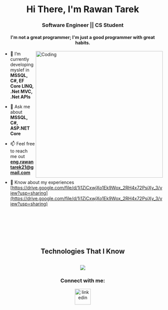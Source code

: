 <h1 align="center">Hi There, I'm Rawan Tarek</h1>
<h3 align="center">Software Engineer || CS Student </h3>
<h4 align="center">I'm not a great programmer; I'm just a good programmer with great habits. </h4>

<img align="right" alt="Coding" width="400" src="https://i.pinimg.com/originals/2e/94/62/2e9462cb6e812987c9c05491b61f887e.gif">


- 🔭 I’m currently developing myslef in **MSSQL, C#, EF Core LINQ, .Net MVC, .Net APIs**

- 💬 Ask me about **MSSQL, C#, ASP.NET Core**

- 📫 Feel free to reach me out **eng.rawantarek21@gmail.com**

- 📄 Know about my experiences [https://drive.google.com/file/d/1i1ZiCxwjXo1Ek9Wox_2RH4x72PsiXy_3/view?usp=sharing](https://drive.google.com/file/d/1i1ZiCxwjXo1Ek9Wox_2RH4x72PsiXy_3/view?usp=sharing)
<br><br><br><br><br><br>


<!--h1 without bottom border-->
<div id="user-content-toc">
  <div align="center">
    <summary><h2 style="display: inline-block">Technologies That I Know</h2></summary>
  </div>
</div>
<!--tech stack icons-->
<p align="center">
  <a href="https://skillicons.dev">
    <img src="https://skillicons.dev/icons?i=git,cpp,css,discord,figma,redis,github,html,java,js,postman,py,vscode&perline=14" />
  </a>
</p>


<h3 align="center" >Connect with me:</h3>
<p align="center">
<a href="https://www.linkedin.com/in/rawan-tarek-29a04b22b/" target="blank"><img align="center" src="https://user-images.githubusercontent.com/88904952/234979284-68c11d7f-1acc-4f0c-ac78-044e1037d7b0.png" alt="linkedin" height="50" width="50" /></a>
</p>







</div>
